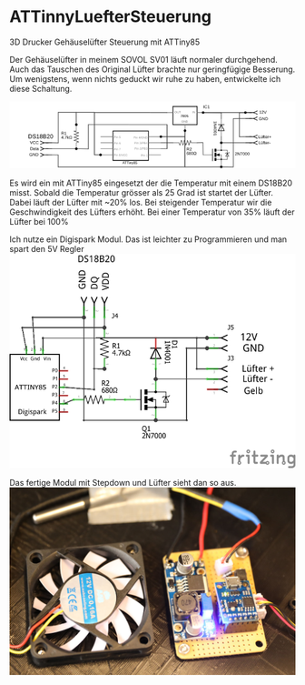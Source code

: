 # ATTinnyLuefterSteuerung
3D Drucker Gehäuselüfter Steuerung mit ATTiny85

Der Gehäuselüfter in meinem SOVOL SV01 läuft normaler durchgehend. Auch das Tauschen des Original Lüfter brachte nur geringfügige Besserung. Um wenigstens, wenn nichts geduckt wir ruhe zu haben, entwickelte ich diese Schaltung.

<img src="GehäuseLüfterSteuerung_Schaltplan.svg">

Es wird ein mit ATTiny85 eingesetzt der die Temperatur mit einem DS18B20 misst. Sobald die Temperatur grösser als 25 Grad ist startet der Lüfter. Dabei läuft der Lüfter mit ~20% los. Bei steigender Temperatur wir die Geschwindigkeit des Lüfters erhöht. Bei einer Temperatur von 35% läuft der Lüfter bei 100%

Ich nutze ein Digispark Modul. Das ist leichter zu Programmieren und man spart den 5V Regler
<img src="GehäuseLüfterSteuerungDigistump_Schaltplan.png">

Das fertige Modul mit Stepdown und Lüfter sieht dan so aus.
<img with=680 src="MotorSteuerung-Einbau.jpg">
